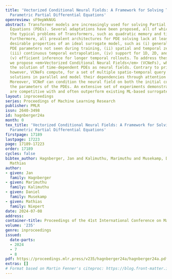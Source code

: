 ```yaml
---
title: 'Vectorized Conditional Neural Fields: A Framework for Solving Time-dependent
  Parametric Partial Differential Equations'
openreview: sF9epWkNUG
abstract: Transformer models are increasingly used for solving Partial Differential
  Equations (PDEs). Several adaptations have been proposed, all of which suffer from
  the typical problems of Transformers, such as quadratic memory and time complexity.
  Furthermore, all prevalent architectures for PDE solving lack at least one of several
  desirable properties of an ideal surrogate model, such as (i) generalization to
  PDE parameters not seen during training, (ii) spatial and temporal zero-shot super-resolution,
  (iii) continuous temporal extrapolation, (iv) support for 1D, 2D, and 3D PDEs, and
  (v) efficient inference for longer temporal rollouts. To address these limitations,
  we propose <em>Vectorized Conditional Neural Fields</em> (VCNeFs), which represent
  the solution of time-dependent PDEs as neural fields. Contrary to prior methods,
  however, VCNeFs compute, for a set of multiple spatio-temporal query points, their
  solutions in parallel and model their dependencies through attention mechanisms.
  Moreover, VCNeF can condition the neural field on both the initial conditions and
  the parameters of the PDEs. An extensive set of experiments demonstrates that VCNeFs
  are competitive with and often outperform existing ML-based surrogate models.
layout: inproceedings
series: Proceedings of Machine Learning Research
publisher: PMLR
issn: 2640-3498
id: hagnberger24a
month: 0
tex_title: 'Vectorized Conditional Neural Fields: A Framework for Solving Time-dependent
  Parametric Partial Differential Equations'
firstpage: 17189
lastpage: 17223
page: 17189-17223
order: 17189
cycles: false
bibtex_author: Hagnberger, Jan and Kalimuthu, Marimuthu and Musekamp, Daniel and Niepert,
  Mathias
author:
- given: Jan
  family: Hagnberger
- given: Marimuthu
  family: Kalimuthu
- given: Daniel
  family: Musekamp
- given: Mathias
  family: Niepert
date: 2024-07-08
address:
container-title: Proceedings of the 41st International Conference on Machine Learning
volume: '235'
genre: inproceedings
issued:
  date-parts:
  - 2024
  - 7
  - 8
pdf: https://proceedings.mlr.press/v235/hagnberger24a/hagnberger24a.pdf
extras: []
# Format based on Martin Fenner's citeproc: https://blog.front-matter.io/posts/citeproc-yaml-for-bibliographies/
---
```

